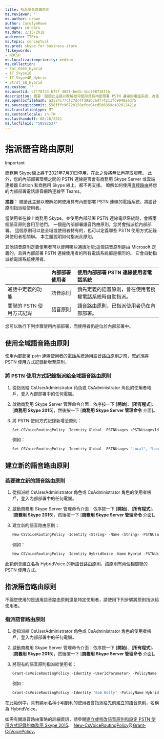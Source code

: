 ```yaml
---
title: 指派語音路由原則
ms.reviewer: ''
ms.author: crowe
author: CarolynRowe
manager: serdars
ms.date: 2/15/2018
audience: ITPro
ms.topic: conceptual
ms.prod: skype-for-business-itpro
f1.keywords:
- NOCSH
ms.localizationpriority: medium
ms.collection:
- Ent_O365_Hybrid
- IT_Skype16
- IT_Skype4B_Hybrid
- Strat_SB_Hybrid
ms.custom: ''
ms.assetid: c7f78f23-b74f-402f-bedb-4cc308718f5b
description: 摘要：閱讀此主題以瞭解如何使用具有內部部署 PSTN 連線的電話系統，為使用者指派語音原則。
ms.openlocfilehash: a3524c77cf27dc4fd9ab3a4f74211fc9040aad75
ms.sourcegitcommit: 556fffc96729150efcc04cd5d6069c402012421e
ms.translationtype: MT
ms.contentlocale: zh-TW
ms.lasthandoff: 08/26/2021
ms.locfileid: "58582537"
---
```

# <a name="assign-a-voice-routing-policy"></a>指派語音路由原則
 
> [!Important]
> 商務用 Skype線上將于2021年7月31日停用，在此之後將無法再存取服務。  此外，您的內部部署環境之間的 PSTN 連線是否會有商務用 Skype Server 或雲端連接器 Edition 和商務用 Skype 線上，都不再支援。  瞭解如何使用[直接路由](/MicrosoftTeams/direct-routing-landing-page)將您的內部部署電話語音網路連線至 Teams。

**摘要：** 閱讀此主題以瞭解如何使用具有內部部署 PSTN 連線的電話系統，將語音原則指派給使用者。 
  
當使用者在線上商務用 Skype，並使用內部部署 PSTN 連線電話系統時，會將兩個語音原則套用至他們。 一個是內部部署語音路由原則，您將會指派給內部部署。 這個原則可以是全域或使用者特有的，也可以定義哪些 PSTN 使用方式記錄與使用者相關聯。 本主題說明如何指派此原則。
  
其他語音原則定義使用者可以使用哪些通話功能;這個語音原則是由 Microsoft 定義的，且與內部部署 PSTN 連線使用者的所有電話系統都是相同的。 它會自動指派給電話系統使用者。
  
||**內部部署使用者**|**使用內部部署 PSTN 連線使用者電話系統**|
|:-----|:-----|:-----|
|通話中定義的功能  <br/> |語音原則  <br/> |預先定義的語音原則，會在使用者授權電話系統時自動指派。  <br/> |
|關聯的 PSTN 使用方式記錄  <br/> |語音原則  <br/> |語音路由原則，已指派使用者仍在內部部署。  <br/> |
   
您可以執行下列步驟使用內部部署，而使用者仍是位於內部部署中。
  
## <a name="using-a-global-voice-routing-policy"></a>使用全域語音路由原則

使用內部部署 pstn 連線使用者的電話系統通用語音路由原則之前，您必須將 PSTN 使用方式記錄新增至原則。
  
### <a name="to-assign-pstn-usage-records-to-the-global-voice-routing-policy"></a>將 PSTN 使用方式記錄指派給全域語音路由原則

1. 從指派給 CsUserAdministrator 角色或 CsAdministrator 角色的使用者帳戶，登入內部部署中的任何電腦。
    
2. 啟動商務用 Skype Server 管理命令介面：依序按一下 [**開始**]、[**所有程式**]、[**商務用 Skype 2015**]，然後按一下 [**商務用 Skype Server 管理命令** 介面]。
    
3. 將 PSTN 使用方式記錄新增至原則：
    
   ```powershell
   Set-CSVoiceRoutingPolicy -Identity Global -PSTNUsages <PSTNUsagesId> 
   ```

    例如：
    
   ```powershell
   Set-CSVoiceRoutingPolicy -Identity Global -PSTNUsages "Local", "Long Distance" 
   ```

## <a name="creating-a-new-voice-routing-policy"></a>建立新的語音路由原則

### <a name="to-create-a-new-voice-routing-policy"></a>若要建立新的語音路由原則

1. 從指派給 CsUserAdministrator 角色或 CsAdministrator 角色的使用者帳戶，登入內部部署中的任何電腦。
    
2. 啟動商務用 Skype Server 管理命令介面：依序按一下 [**開始**]、[**所有程式**]、[**商務用 Skype 2015**]，然後按一下 [**商務用 Skype Server 管理命令** 介面]。
    
3. 建立新的語音路由原則：
    
   ```powershell
   New-CSVoiceRoutingPolicy -Identity <String> -Name <String> -PSTNUsages <PSTNUsagesId>
   ```

    例如：
    
   ```powershell
   New-CSVoiceRoutingPolicy -Identity HybridVoice -Name Hybrid -PSTNUsages "Local", "Long Distance"
   ```

此範例會建立名為 HybridVoice 的新語音路由原則，該原則有兩個相關聯的 PSTN 使用方式。
  
## <a name="assigning-a-voice-routing-policy"></a>指派語音路由原則

不論您使用的是通用語音路由原則還是特定使用者，請使用下列步驟將原則指派給使用者。
  
### <a name="to-assign-the-voice-routing-policy"></a>指派語音路由原則

1. 從指派給 CsUserAdministrator 角色或 CsAdministrator 角色的使用者帳戶，登入內部部署中的任何電腦。
    
2. 啟動商務用 Skype Server 管理命令介面：依序按一下 [**開始**]、[**所有程式**]、[**商務用 Skype 2015**]，然後按一下 [**商務用 Skype Server 管理命令** 介面]。
    
3. 將現有的語音原則指派給使用者：
    
   ```powershell
   Grant-CsVoiceRoutingPolicy -Identity <UserIdParameter> -PolicyName <String>
   ```

    例如：
    
   ```powershell
   Grant-CsVoiceRoutingPolicy -Identity "Bob Kelly" -PolicyName HybridVoice
   ```

在此範例中，具有顯示名稱小明凱利的使用者會指派給先前建立的語音原則，名稱為 HybridVoice。
  
如需有關語音路由策略的詳細資訊，請參閱[建立或修改語音原則和設定 PSTN 使用方式記錄的商務用 Skype 2015](../../deploy/deploy-enterprise-voice/voice-policy-and-pstn-usage-records.md)、 [New-CsVoiceRoutingPolicy](/powershell/module/skype/new-csvoiceroutingpolicy?view=skype-ps)及[Grant-CsVoicePolicy](/powershell/module/skype/grant-csvoicepolicy?view=skype-ps)。
